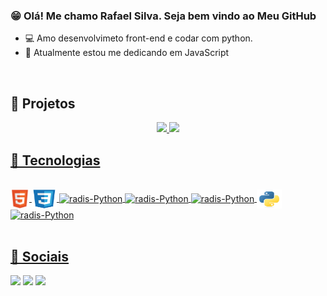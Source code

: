 ### 😁 Olá! Me chamo Rafael Silva. Seja bem vindo ao Meu GitHub


- 💻 Amo desenvolvimeto front-end e codar com python.
- 🚀 Atualmente estou me dedicando em JavaScript
<br>

## 📑  Projetos

<div align="center">
  <a href="https://github.com/rafael-ds">
  <img height="160em" src="https://github-readme-stats.vercel.app/api?username=rafael-ds&show_icons=true&theme=dracula&include_all_commits=true&count_private=true"/>
  <img height="160em" src="https://github-readme-stats.vercel.app/api/top-langs/?username=rafael-ds&layout=compact&langs_count=7&theme=dracula"/>
</div>

## 🚀  Tecnologias
<div style="display: inline_block"><br>
  <img align="center" alt="radis-HTML" height="30" width="30" src="https://raw.githubusercontent.com/devicons/devicon/master/icons/html5/html5-original.svg">
  <img align="center" alt="radis-CSS" height="30" width="40" src="https://raw.githubusercontent.com/devicons/devicon/master/icons/css3/css3-original.svg">
  <img align="center" alt="radis-Python" height="30" width="40" src="https://cdn.icon-icons.com/icons2/2415/PNG/512/javascript_original_logo_icon_146455.png">
  <img align="center" alt="radis-Python" height="30" width="40" src="https://cdn-icons-png.flaticon.com/512/5968/5968672.png">
  <img align="center" alt="radis-Python" height="30" width="40" src="https://cdn.icon-icons.com/icons2/2107/PNG/512/file_type_angular_icon_130754.png">
  <img align="center" alt="radis-Python" height="30" width="40" src="https://raw.githubusercontent.com/devicons/devicon/master/icons/python/python-original.svg">
  <img align="center" alt="radis-Python" height="30" width="40" src="https://cdn-icons-png.flaticon.com/512/603/603201.png">
</div>

<br>

  ## 📲  Sociais

<div>
  <a href="https://www.linkedin.com/in/rafael-ds84/" target="_blank"><img src="https://icones.pro/wp-content/uploads/2021/03/icone-linkedin-ronde-originale.png" target="_blank" width="25"></a>
  <a href="https://www.instagram.com/radisilvads/" target="_blank"><img src="https://w3connect.com.br/wp-content/uploads/2021/01/icone-insta.png" target="_blank" width="25" target="_blank"></a>
  <a href="#" target="_blank"><img src="https://cdn-icons-png.flaticon.com/512/1384/1384060.png" target="_blank" width="25"></a>
</div>
